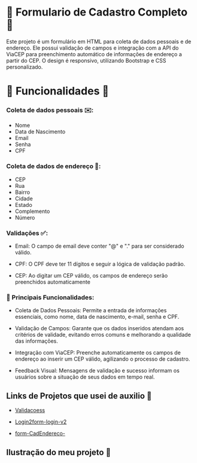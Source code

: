 
# 🌟 Formulario de Cadastro Completo 🌟

Este projeto é um formulário em HTML para coleta de dados pessoais e de endereço. Ele possui validação de campos e integração com a API do ViaCEP para preenchimento automático de informações de endereço a partir do CEP. O design é responsivo, utilizando Bootstrap e CSS personalizado.


# 🦋 Funcionalidades 🦋

### Coleta de dados pessoais ✉️:

- Nome
- Data de Nascimento
- Email
- Senha
- CPF

### Coleta de dados de endereço 🚗:

- CEP
- Rua
- Bairro
- Cidade
- Estado
- Complemento
- Número

### Validações ✅:

- Email: O campo de email deve conter "@" e "." para ser considerado válido.

- CPF: O CPF deve ter 11 dígitos e seguir a lógica de validação padrão.

- CEP: Ao digitar um CEP válido, os campos de endereço serão preenchidos automaticamente

### 🔐 Principais Funcionalidades:

- Coleta de Dados Pessoais: Permite a entrada de informações essenciais, como nome, data de nascimento, e-mail, senha e CPF.

- Validação de Campos: Garante que os dados inseridos atendam aos critérios de validade, evitando erros comuns e melhorando a qualidade das informações.

- Integração com ViaCEP: Preenche automaticamente os campos de endereço ao inserir um CEP válido, agilizando o processo de cadastro.

- Feedback Visual: Mensagens de validação e sucesso informam os usuários sobre a situação de seus dados em tempo real.

## Links de Projetos que usei de auxilio 🙏
- [Validacoess](https://github.com/luamygama/Validacoess)

- [Login2form-login-v2](https://github.com/luamygama/form-login-v2)

- [form-CadEndereco-](https://github.com/luamygama/form-CadEndereco-)

## Ilustração do meu projeto 🩷



